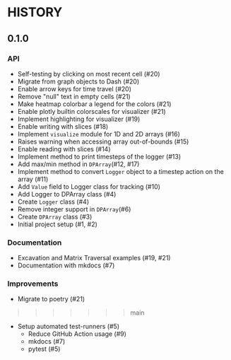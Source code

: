 # HISTORY

## 0.1.0

### API

- Self-testing by clicking on most recent cell (#20)
- Migrate from graph objects to Dash (#20)
- Enable arrow keys for time travel (#20)
- Remove "null" text in empty cells (#21)
- Make heatmap colorbar a legend for the colors (#21)
- Enable plotly builtin colorscales for visualizer (#21)
- Implement highlighting for visualizer (#19)
- Enable writing with slices (#18)
- Implement ``visualize`` module for 1D and 2D arrays (#16)
- Raises warning when accessing array out-of-bounds (#15)
- Enable reading with slices (#14)
- Implement method to print timesteps of the logger (#13)
- Add max/min method in ``DPArray``(#12, #17)
- Implement method to convert ``Logger`` object to a timestep action on the
  array (#11)
- Add ``Value`` field to Logger class for tracking (#10)
- Add Logger to DPArray class (#4)
- Create ``Logger`` class (#4)
- Remove integer support in ``DPArray``(#6)
- Create ``DPArray`` class (#3)
- Initial project setup (#1, #2)

### Documentation
- Excavation and Matrix Traversal examples (#19, #21)
- Documentation with mkdocs (#7)

### Improvements
- Migrate to poetry (#21)
>>>>>>> main
- Setup automated test-runners (#5)
    - Reduce GitHub Action usage (#9)
    - mkdocs (#7)
    - pytest (#5)
